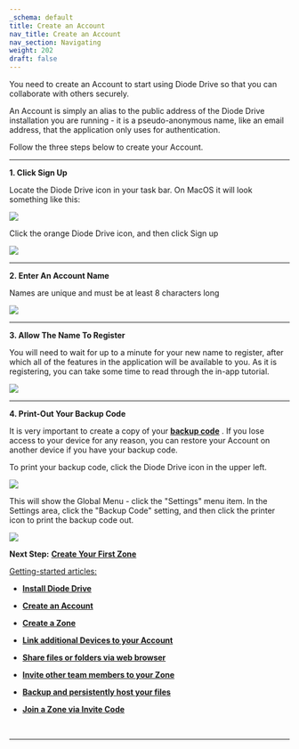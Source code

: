 ```yaml
---
_schema: default
title: Create an Account
nav_title: Create an Account
nav_section: Navigating
weight: 202
draft: false
---
```

You need to create an Account to start using Diode Drive so that you can collaborate with others securely.

An Account is simply an alias to the public address of the Diode Drive installation you are running - it is a pseudo-anonymous name, like an email address, that the application only uses for authentication.

Follow the three steps below to create your Account.

---

**1\. Click Sign Up**

Locate the Diode Drive icon in your task bar. On MacOS it will look something like this:

![](/uploads/image-8.png)

Click the orange Diode Drive icon, and then click Sign up

![](/uploads/image-33.png)

---

**2\. Enter An Account Name**

Names are unique and must be at least 8 characters long

![](/uploads/image-34.png)

---

**3\. Allow The Name To Register**

You will need to wait for up to a minute for your new name to register, after which all of the features in the application will be available to you. As it is registering, you can take some time to read through the in-app tutorial.

![](/uploads/image-35.png)

---

**4\. Print-Out Your Backup Code**

It is very important to create a copy of your <a href="https://app.docs.diode.io/docs/navigating/diode-drive-backup-codes/" target="_blank" rel="noopener"><strong>backup code</strong></a> . If you lose access to your device for any reason, you can restore your Account on another device if you have your backup code.

To print your backup code, click the Diode Drive icon in the upper left.

![](/uploads/image-36.png)

This will show the Global Menu - click the "Settings" menu item. In the Settings area, click the "Backup Code" setting, and then click the printer icon to print the backup code out.

![](/uploads/image-38.png)

**Next Step:** [**Create Your First Zone**](https://app.docs.diode.io/docs/navigating/create-a-zone/)

<u>Getting-started articles:</u>

* <a href="https://app.docs.diode.io/docs/" target="_blank" rel="noopener"><strong>Install Diode Drive</strong></a>
* <a href="https://app.docs.diode.io/docs/navigating/getting-started/" target="_blank" rel="noopener"><strong>Create an Account</strong></a>
* <a href="https://app.docs.diode.io/docs/navigating/create-a-zone/" target="_blank" rel="noopener"><strong>Create a Zone</strong></a>
* <a href="https://app.docs.diode.io/docs/navigating/linked-devices/" target="_blank" rel="noopener"><strong>Link additional Devices to your Account</strong></a>
* <a href="https://app.docs.diode.io/docs/navigating/share-a-file-or-folder-via-web-browser/" target="_blank" rel="noopener"><strong>Share files or folders via web browser</strong></a>
* <a href="https://app.docs.diode.io/docs/navigating/add-a-team-member-or-additional-device/" target="_blank" rel="noopener"><strong>Invite other team members to your Zone</strong></a>
* <a href="https://app.docs.diode.io/docs/navigating/backup-your-confidential-files/" target="_blank" rel="noopener"><strong>Backup and persistently host your files</strong></a>
* <a href="https://app.docs.diode.io/docs/navigating/join-a-zone-by-invite-code/" target="_blank" rel="noopener"><strong>Join a Zone via Invite Code</strong></a>

  &nbsp;

---

&nbsp;
